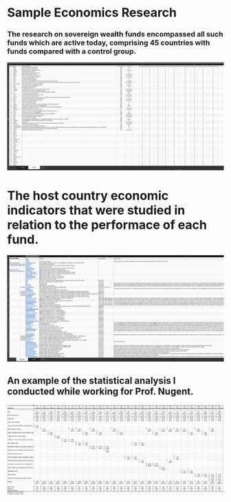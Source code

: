 # Sample Economics Research

### The research on sovereign wealth funds encompassed all such funds which are active today, comprising 45 countries with funds compared with a control group.
![alt text](https://github.com/hpzk/Sample-Economics-Research/blob/main/img/data_screenshot_1.png)

# The host country economic indicators that were studied in relation to the performace of each fund.
![alt text](https://github.com/hpzk/Sample-Economics-Research/blob/main/img/guide_sheet.png)

## An example of the statistical analysis I conducted while working for Prof. Nugent.
![alt text](https://github.com/hpzk/Sample-Economics-Research/blob/main/img/excel_regression_table.png)

